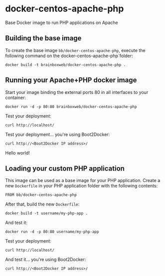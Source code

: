 docker-centos-apache-php
========================

Base Docker image to run PHP applications on Apache


Building the base image
-----------------------

To create the base image `bb/docker-centos-apache-php`, execute the following command on the docker-centos-apache-php`folder:

    docker build -t brainboxweb/docker-centos-apache-php .


Running your Apache+PHP docker image
------------------------------------

Start your image binding the external ports 80 in all interfaces to your container:

    docker run -d -p 80:80 brainboxweb/docker-centos-apache-php

Test your deployment:

    curl http://localhost/
    
    
Test your deployment... you're using Boot2Docker:

    curl http://<Boot2Docker IP address>/
    

Hello world!


Loading your custom PHP application
-----------------------------------

This image can be used as a base image for your PHP application. Create a new `Dockerfile` in your 
PHP application folder with the following contents:

    FROM bb/docker-centos-apache-php

After that, build the new `Dockerfile`:

    docker build -t username/my-php-app .

And test it:

    docker run -d -p 80:80 username/my-php-app

        

Test your deployment:

    curl http://localhost/
    
    
And test it... you're using Boot2Docker:

    curl http://<Boot2Docker IP address>/
    